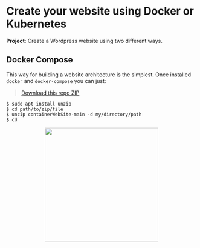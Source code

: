 # Create your website using Docker or Kubernetes

**Project**: Create a Wordpress website using two different ways.

## Docker Compose
This way for building a website architecture is the simplest.
Once installed `docker` and `docker-compose` you can just:<br>
> [Download this repo ZIP](https://github.com/Jacopo-vitale/containerWebSite/archive/refs/heads/main.zip)
```
$ sudo apt install unzip
$ cd path/to/zip/file
$ unzip containerWebSite-main -d my/directory/path
$ cd 

```

<p align="center">
  <img width="300" src="https://user-images.githubusercontent.com/74437465/194286594-064a018a-31b0-4342-a6be-9051b4a2bb46.svg">
</p>
